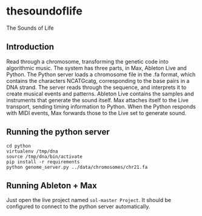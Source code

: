 # thesoundoflife
The Sounds of Life

## Introduction
Read through a chromosome, transforming the genetic code into algorithmic music. The system has three parts, in Max, Ableton Live and Python. The Python server loads a chromosome file in the .fa format, which contains the characters NCATGcatg, corresponding to the base pairs in a DNA strand. The server reads through the sequence, and interprets it to create musical events and patterns. Ableton Live contains the samples and instruments that generate the sound itself. Max attaches itself to the Live transport, sending timing information to Python. When the Python responds with MIDI events, Max forwards those to the Live set to generate sound.

## Running the python server
```
cd python
virtualenv /tmp/dna
source /tmp/dna/bin/activate
pip install -r requirements
python genome_server.py ../data/chromosomes/chr21.fa
```

## Running Ableton + Max
Just open the live project named `sol-master Project`. It should be configured to connect to the python server automatically.